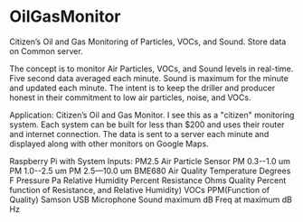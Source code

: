 # OilGasMonitor
Citizen’s Oil and Gas Monitoring of Particles, VOCs, and Sound. Store data on Common server.

The concept is to monitor Air Particles, VOCs, and Sound levels in real-time. 
Five second data averaged each minute. Sound is maximum for the minute and updated each minute. 
The intent is to keep the driller and producer honest in their commitment to low air particles, noise, and VOCs.
	
Application: Citizen’s Oil and Gas Monitor.
I see this as a "citizen" monitoring system. 
Each system can be built for less than $200 and uses their router and internet connection. 
The data is sent to a server each minute and displayed along with other monitors on Google Maps.

Raspberry Pi with System Inputs:
PM2.5 Air Particle Sensor
    PM 0.3--1.0 um
    PM 1.0--2.5 um
    PM 2.5—10.0 um
BME680 Air Quality
    Temperature Degrees F
    Pressure Pa
    Relative Humidity  Percent
    Resistance Ohms
    Quality Percent function of Resistance, and Relative Humidity)
    VOCs PPM(Function of Quality)
Samson USB Microphone
    Sound maximum dB
    Freq at maximum dB Hz
